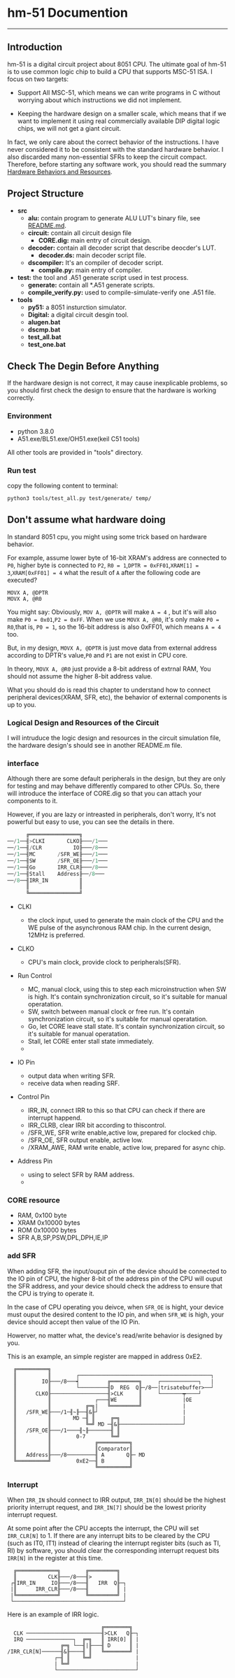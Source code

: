 # hm-51 Documention
---
## Introduction
 hm-51 is a digital circuit project about 8051 CPU. The ultimate goal of hm-51 is to use common logic chip to build a CPU that supports MSC-51 ISA. I focus on two targets:

   - Support All MSC-51, which means we can write programs in C without worrying about which instructions we did not implement.
  
   - Keeping the hardware design on a smaller scale, which means that if we want to implement it using real commercially available DIP digital logic chips, we will not get a giant circuit.

  In fact, we only care about the correct behavior of the instructions. I have never considered it to be consistent with the standard hardware behavior. I also discarded many non-essential SFRs to keep the circuit compact. Therefore, before starting any software work, you should read the summary [Hardware Behaviors and Resources](##hardware-behaviors-and-resources).

## Project Structure
  - **src**
    - **alu:** contain program to generate ALU LUT's binary file, see [README.md](src/alu/README.md).
    - **circuit:** contain all circuit design file
      - **CORE.dig:** main entry of circuit design.
    - **decoder:** contain all decoder script that describe deocder's LUT.
      - **decoder.ds:** main decoder script file.
    - **dscompiler:** It's an compiler of decoder script.
      - **compile.py:** main entry of compiler.
  - **test:** the tool and .A51 generate script used in test process.
    - **generate:** contain all *.A51 generate scripts.
    - **compile_verify.py:** used to compile-simulate-verify one .A51 file.
  - **tools**
    - **py51:** a 8051 insturction simulator.
    - **Digital:** a digital circuit desgin tool.
    - **alugen.bat**
    - **dscmp.bat**
    - **test_all.bat**
    - **test_one.bat**

## Check The Degin Before Anything
 If the hardware design is not correct, it may cause inexplicable problems, so you should first check the design to ensure that the hardware is working correctly.

### Environment
  - python 3.8.0
  - A51.exe/BL51.exe/OH51.exe(keil C51 tools)
 
  All other tools are provided in "tools" directory.

### Run test
 copy the following content to terminal:

 ```
 python3 tools/test_all.py test/generate/ temp/
 ```




## Don't assume what hardware doing
In standard 8051 cpu, you might using some trick based on hardware behavior.

For example, assume lower byte of 16-bit XRAM's address are connected to `P0`, higher byte is connected to `P2`, `R0 = 1`,`DPTR = 0xFF01`,`XRAM[1] = 3`,`XRAM[0xFF01] = 4`  what the result of `A` after the following code are executed?

```
MOVX A, @DPTR
MOVX A, @R0
```
You might say: Obviously, `MOV A, @DPTR` will make `A = 4` , but it's will also make `P0 = 0x01`,`P2 = 0xFF`. When we use `MOVX A, @R0`, it's only make `P0 = R0`,that is, `P0 = 1`, so the 16-bit address is also 0xFF01, which means `A = 4` too.

 But, in my design, `MOVX A, @DPTR` is just move data from external address according to DPTR's value,`P0` and `P1` are not exist in CPU core.

 In theory, `MOVX A, @R0` just provide a 8-bit address of extrnal RAM, You should not assume the higher 8-bit address value.

What you should do is read this chapter to understand how to connect peripheral devices(XRAM, SFR, etc), the behavior of external components is up to you.

### Logical Design and Resources of the Circuit
I will intruduce the logic design and resources in the circuit simulation file, the hardware design's should see in another README.m file.

### interface
Although there are some default peripherals in the design, but they are only for testing and may behave differently compared to other CPUs. So, there will introduce the interface of CORE.dig so that you can attach your components to it.

However, if you are lazy or intreasted in peripherals, don't worry, It's not powerful but easy to use, you can see the details in there.

``` python
      ╔════════════════╗
──/1──╢>CLKI       CLKO╟───/1───
──/1──╢/CLR          IO╟───/8───
──/1──╢MC       /SFR_WE╟───/1───
──/1──╢SW       /SFR_OE╟───/1───
──/1──╢Go       IRR_CLR╟───/8───
──/1──╢Stall    Address╟──/8───
──/8──╢IRR_IN          ║
      ║                ║
      ╚════════════════╝     

```
  - CLKI
    - the clock input, used to generate the main clock of the CPU and the WE pulse of the asynchronous RAM chip. In the current design, 12MHz is preferred.
  
  - CLKO
    - CPU's main clock, provide clock to peripherals(SFR).
  - Run Control
    - MC, manual clock, using this to step each microinstruction when SW is high. It's contain synchronization circuit, so it's suitable for manual operatation.
    - SW, switch between manual clock or free run. It's contain synchronization circuit, so it's suitable for manual operatation.
    - Go, let CORE leave stall state. It's contain synchronization circuit, so it's suitable for manual operatation.
    - Stall, let CORE enter stall state immediately.
    - 
 - IO Pin
   -  output data when writing SFR.
   -  receive data when reading SRF.
  
-  Control Pin
   - IRR_IN, connect IRR to this so that CPU can check if there are interrupt happend.
   -  IRR_CLRB, clear IRR bit according to thiscontrol.
   -  /SFR_WE, SFR write enable,active low, prepared for clocked chip.
   -  /SFR_OE, SFR output enable, active low.
   -  /XRAM_AWE, RAM write enable, active low, prepared for async chip.
   
 - Address Pin
   - using to select SFR by RAM address.
   - 
### CORE resource
 - RAM, 0x100 byte
 - XRAM 0x10000 bytes
 - ROM  0x10000 bytes
 - SFR  A,B,SP,PSW,DPL,DPH,IE,IP 

### add SFR
 When adding SFR, the input/ouput pin of the device should be connected to the IO pin of CPU, the higher 8-bit of the address pin of the CPU will ouput the SFR address, and your device should check the address to ensure that the CPU is trying to operate it. 

  In the case of CPU operating you deivce, when `SFR_OE` is hight, your device must ouput the desired content to the IO pin, and when `SFR_WE` is high, your device should accept then value of the IO Pin.

  Howerver, no matter what, the device's read/write behavior is designed by you.

 This is an example, an simple register are mapped in address 0xE2.
  ```
    ╔══════════╗
    ║          ║        ┌──────────────────────────────────────────┐
    ║        IO╟───/8───┥         ╔═════════╗     ┌────────────┐   |
    ║          ║        └─────────╢D  REG  Q╟─/8──|trisatebuffer>──┘ 
    ║      CLKO╟──────────────────╢>CLK     ║     └───────┯────┘ 
    ║          ║              ┌───╢WE       ║             |OE
    ║          ║           ╔═╗|   ╚═════════╝             |
    ║   /SFR_WE╟───/1─╢~╟──╢&╟┘                           |
    ║          ║       MD ─╢ ║     ╔═╗                    |
    ║          ║           ╚═╝ MD ─╢&╟────────────────────┘
    ║   /SFR_OE╟───/1────╢~╟───────╢ ║               
    ║          ║        0-7        ╚═╝               
    ║          ║              ╔══════════╗                                        
    ║          ║              ║Comparator║                                            
    ║   Address╟───/8─────────╢ A       Q╟─ MD                                          
    ╚══════════╝        0xE2──╢ B        ║                                          
                              ╚══════════╝      
  ```





### Interrupt
  When `IRR_IN` should connect to IRR output, `IRR_IN[0]` should be the highest priority interrupt request, and `IRR_IN[7]` should be the lowest priority interrupt request.

  At some point after the CPU accepts the interrupt, the CPU will set `IRR_CLR[N]` to 1. If there are any interrupt bits to be cleared by the CPU (such as IT0, IT1) instead of clearing the interrupt register bits (such as TI, RI) by software, you should clear the corresponding interrupt request bits `IRR[N]` in the register at this time.


  ```
    ╔═════════════╗        ╔═════════╗
    ║          CLK╟───/8───╢>        ║
   ┌╢IRR_IN     IO╟───/8───╢   IRR  Q╟─┐
   |║      IRR_CLR╟───/8───╢         ║ |                    
   |╚═════════════╝        ╚═════════╝ |                      
   └───────────────────────────────────┘                                   
  ```
  Here is an example of IRR logic.

  ``` 
                                ╔════════╗
    CLK ────────────────────────╢>CLK   Q╟─┐
    IRQ ───────────────┐  ╔═╗   ║ IRR[0] ║ |     
                   ╔═╗ └──╢|╟───╢ D      ║ |     
  /IRR_CLR[N]──────╢&╟────╢ ║   ╚════════╝ |                  
                 ┌─╢ ║    ╚═╝              | 
                 | ╚═╝                     |                                       
                 └─────────────────────────┘        
  ```